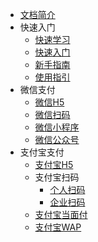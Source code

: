 *   [文档简介](zh-cn/文档简介)
*   快速入门
    *   [快速学习](zh-cn/快速学习)
    *   [快速入门](zh-cn/快速入门)
    *   [新手指南](zh-cn/新手指南)
    *   [使用指引](zh-cn/使用指引)
*   微信支付
    *   [微信H5](zh-cn/微信H5)
    *   [微信扫码](zh-cn/微信扫码)
    *   [微信小程序](zh-cn/微信小程序)
    *   [微信公众号](zh-cn/微信公众号)
*   支付宝支付
    *   [支付宝H5](zh-cn/支付宝H5)
    *   支付宝扫码
        *   [个人扫码](zh-cn/支付宝扫码)
        *   [企业扫码](zh-cn/支付宝扫码)
    *   [支付宝当面付](zh-cn/支付宝当面付)
    *   [支付宝WAP](zh-cn/支付宝WAP)        
